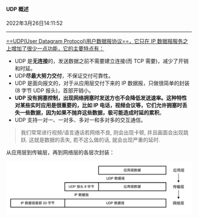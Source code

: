 #### UDP 概述

2022年3月26日14:11:52

---

<u>==UDP(User Datagram Protocol)用户数据报协议==，它只在 IP 数据报服务之上增加了很少一点功能，它的主要特点有：</u>

- UDP 是**无连接**的，发送数据之前不需要建立连接(而 TCP 需要)，减少了开销和时延。
- UDP**尽最大努力交付**，不保证交付可靠性。
- UDP 是面向报文的，对于从应用层交付下来的 IP 数据报，只做很简单的封装(8 字节 UDP 报头)，首部开销小。
- **UDP 没有拥塞控制，出现网络拥塞时发送方也不会降低发送速率。这种特性对某些实时应用是很重要的，比如 IP 电话，视频会议等，它们允许拥塞时丢失一些数据，因为如果不抛弃这些数据，极可能造成时延的累积**。
- UDP 支持一对一、一对多、多对一和多对多的交互通信。

> 我们常常进行视频/语言通话若网络不良, 则会出现卡顿, 并且画面会出现跳跃. 这就是数据的丢失, 若不这么做的话, 就会出现严重的延时.

从应用层到传输层，再到网络层的各层次封装：

![图片描述](5.3_UDP概述.assets/1548917382675.png)